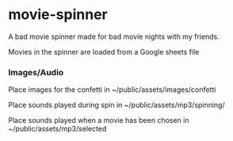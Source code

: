 # movie-spinner

A bad movie spinner made for bad movie nights with my friends.

Movies in the spinner are loaded from a Google sheets file

### Images/Audio

Place images for the confetti in ~/public/assets/images/confetti

Place sounds played during spin in ~/public/assets/mp3/spinning/

Place sounds played when a movie has been chosen in ~/public/assets/mp3/selected

